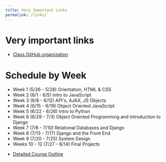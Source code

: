 ```yaml
---
title: Very Important Links
permalink: /links/
---
```


# Very important links

* [Class GitHub organization](https://github.com/momentum-morehouse-team-1)

# Schedule by Week

* Week 1 (5/26 - 5/28) Orientation, HTML & CSS
* Week 2 (6/1 - 6/5) Intro to JavaScript
* Week 3 (6/8 - 6/12) API's, AJAX, JS Objects
* Week 4 (6/15 - 6/19) Object Oriented JavaScript
* Week 5 (6/22 - 6/26) Intro to Python
* Week 6 (6/29 - 7/3) Object Oriented Programming and Introduction to Django
* Week 7 (7/6 - 7/10) Relational Databases and Django
* Week 8 (7/13 - 7/17) Django and the Front End
* Week 9 (7/20 - 7/25) System Design
* Weeks 10 - 12 (7/27 - 8/14) Final Projects

- [Detailed Course Outline](https://drive.google.com/file/d/1hzbkBDDZUeBBsM530AjLl9K3VueAuBtw/view?usp=sharing)


